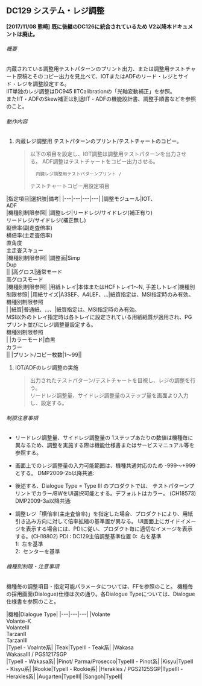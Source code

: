 ## DC129 システム・レジ調整 
**\[2017/11/08 熊崎\]**
**既に後継のDC126に統合されているため**
**V2以降本ドキュメントは廃止。**

###### 概要  
内蔵されている調整用テストパターンのプリント出力、または調整用テストチャート原稿とそのコピー出力を見比べて、IOTまたはADFのリード・レジとサイド・レジを調整設定する。  
IIT単独のレジ調整はDC945 IITCalibrationの「光軸変動補正」を参照。  
またIIT・ADFのSkew補正は別途IIT・ADFの機能設計書、調整手順書などを参照のこと。
###### 動作内容

1.  内蔵レジ調整用 テストパターンのプリント/テストチャートのコピー。  
    > 以下の項目を設定し、IOT調整は調整用テストパターンを出力させる。 ADF調整はテストチャートをコピー出力させる。  
    >   
    >       内臓レジ調整用テストパターンプリント /
    > テストチャートコピー用設定項目

|指定項目|選択肢|備考|
|---|---|---|---|
|調整モジュール|IOT、<br/>ADF<br/>|機種別制限参照|
|調整レジ|リードレジ/サイドレジ(補正有り)<br/>リードレジ/サイドレジ(補正無し)<br/>縦倍率(副走査倍率)<br/>横倍率(主走査倍率)<br/>直角度<br/>主走査スキュー<br/>|機種別制限参照|
|調整面|Simp<br/>Dup<br/>||
|高グロス|通常モード<br/>高グロスモード<br/>|機種別制限参照|
|用紙トレイ|本体またはHCFトレイ1～N, 手差しトレイ|機種別制限参照|
|用紙サイズ|A3SEF、A4LEF、…|紙質指定は、MSI指定時のみ有効。<br/>機種別制限参照<br/>|
|紙質|普通紙、…、|紙質指定は、MSI指定時のみ有効。<br/>MSI以外のトレイ指定時は各トレイに設定されている用紙紙質が適用され、PGプリント並びにレジ調整量設定する。<br/>機種別制限参照<br/>|
|カラーモード|白黒<br/>カラー<br/>||
|プリント/コピー枚数|1～99||


1.  IOT/ADFのレジ調整の実施  
    > 出力されたテストパターン/テストチャートを目視し、レジの調整を行う。  
    > リードレジ調整量、サイドレジ調整量のステップ量を画面より入力し、設定する。

###### 制限注意事項  
- リードレジ調整量、サイドレジ調整量の 1ステップあたりの数値は機種毎に異なるため、調整を実施する際は機能仕様書またはサービスマニュアル等を参照する。  
- 画面上でのレジ調整量の入力可能範囲は、機種共通対応のため -999～+999 とする。
DMP2009-2b以降共通:

-   後述する、Dialogue Type = Type Ⅲ のプロダクトでは、
テストパターンプリントでカラー/BWをUI選択可能とする。デフォルトはカラー。
(CH18573)
DMP2009-3a以降共通:

-   調整レジ「横倍率(主走査倍率)」を指定した場合、プロダクトにより、用紙引き込み方向に対して倍率拡縮の基準置が異なる。
UI画面上にガイドイメージを表示する場合には、PDIに従い、プロダクト毎に適切なイメージを表示する。(CH18802)
  PDI : DC129主倍調整基準位置
0:  右を基準  
1:  左を基準  
2:  センターを基準

###### 機種別制限・注意事項
機種毎の調整項目・指定可能パラメータについては、FFを参照のこと。
機種毎の採用画面(Dialogue)仕様は次の通り。各Dialogue
Typeについては、Dialogue仕様書を参照のこと。

|機種|Dialogue Type|
|---|---|---|
|Volante<br/>Volante-K<br/>VolanteⅢ<br/>TarzanⅡ<br/>TarzanⅢ<br/>|TypeⅠ - Voalnte系|
|Teak|TypeⅢ - Teak系|
|Wakasa<br/>WakasaⅢ / PGS1217SGP<br/>|TypeⅡ - Wakasa系|
|Pinot/ Parma/Prosecco|TypeⅢ - Pinot系|
|Kisyu|TypeⅡ - Kisyu系|
|Rookie|TypeⅡ - Rookie系|
|Herakles / PGS2125SGP|TypeⅢ - Herakles系|
|Augarten|TypeⅢ|
|Sangoh|TypeⅡ|
